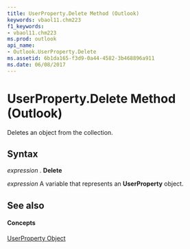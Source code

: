 ```yaml
---
title: UserProperty.Delete Method (Outlook)
keywords: vbaol11.chm223
f1_keywords:
- vbaol11.chm223
ms.prod: outlook
api_name:
- Outlook.UserProperty.Delete
ms.assetid: 6b1da165-f3d9-0a44-4582-3b468896a911
ms.date: 06/08/2017
---
```



# UserProperty.Delete Method (Outlook)

Deletes an object from the collection.


## Syntax

 _expression_ . **Delete**

 _expression_ A variable that represents an **UserProperty** object.


## See also


#### Concepts


[UserProperty Object](Outlook.UserProperty.md)

